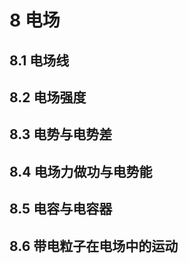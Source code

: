 # 8 电场

## 8.1 电场线

## 8.2 电场强度

## 8.3 电势与电势差

## 8.4 电场力做功与电势能

## 8.5 电容与电容器

## 8.6 带电粒子在电场中的运动
